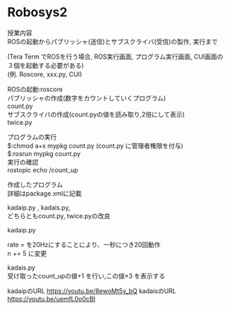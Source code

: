 # Robosys2<br>
授業内容<br>
ROSの起動からパブリッシャ(送信)とサブスクライバ(受信)の製作, 実行まで<br>

(Tera Term でROSを行う場合, ROS実行画面, プログラム実行画面, CUI画面の ３個を起動する必要がある)<br>
 (例. Roscore, xxx.py, CUI)<br>
 
ROSの起動:roscore<br>
パブリッシャの作成(数字をカウントしていくプログラム)<br>
count.py<br>
サブスクライバの作成(count.pyの値を読み取り,2倍にして表示)<br>
twice.py<br>

プログラムの実行<br>
$:chmod a+x mypkg count.py (count.py に管理者権限を付与)<br>
$:rosrun mypkg count.py<br>
実行の確認<br>
rostopic echo /count_up <br>





作成したプログラム<br>
詳細はpackage.xmlに記載<br>


kadaip.py , kadais.py,<br>
どちらともcount.py, twice.pyの改良<br>


kadaip.py<br>

rate = を20Hzにすることにより、一秒につき20回動作<br>
n += 5 に変更<br>

kadais.py<br>
受け取ったcount_upの値+1 を行い,この値×3 を表示する<br>

kadaipのURL  https://youtu.be/8ewoMt5y_bQ
kadaisのURL  https://youtu.be/uemfL0o0cBI
